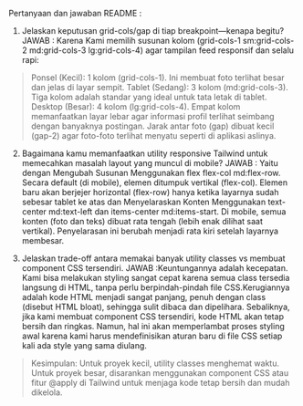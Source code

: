 Pertanyaan dan jawaban README :
1. Jelaskan keputusan grid-cols/gap di tiap breakpoint—kenapa begitu?
JAWAB : Karena Kami memilih susunan kolom (grid-cols-1 sm:grid-cols-2 md:grid-cols-3 lg:grid-cols-4) agar tampilan feed responsif dan selalu rapi:
> Ponsel (Kecil): 1 kolom (grid-cols-1). Ini membuat foto terlihat besar dan jelas di layar sempit.
> Tablet (Sedang): 3 kolom (md:grid-cols-3). Tiga kolom adalah standar yang ideal untuk tata letak di tablet.
> Desktop (Besar): 4 kolom (lg:grid-cols-4). Empat kolom memanfaatkan layar lebar agar informasi profil terlihat seimbang dengan banyaknya postingan.
Jarak antar foto (gap) dibuat kecil (gap-2) agar foto-foto terlihat menyatu seperti di aplikasi aslinya.

2. Bagaimana kamu memanfaatkan utility responsive Tailwind untuk memecahkan masalah layout yang muncul di mobile?
JAWAB : Yaitu dengan Mengubah Susunan Menggunakan flex flex-col md:flex-row. Secara default (di mobile), elemen ditumpuk vertikal (flex-col). Elemen baru akan berjejer horizontal (flex-row) hanya ketika layarnya sudah sebesar tablet ke atas dan Menyelaraskan Konten Menggunakan text-center md:text-left dan items-center md:items-start. Di mobile, semua konten (foto dan teks) dibuat rata tengah (lebih enak dilihat saat vertikal). Penyelarasan ini berubah menjadi rata kiri setelah layarnya membesar.

3. Jelaskan trade-off antara memakai banyak utility classes vs membuat component CSS tersendiri.
JAWAB :Keuntungannya adalah kecepatan. Kami bisa melakukan styling sangat cepat karena semua class tersedia langsung di HTML, tanpa perlu berpindah-pindah file CSS.Kerugiannya adalah kode HTML menjadi sangat panjang, penuh dengan class (disebut HTML bloat), sehingga sulit dibaca dan dipelihara.
Sebaliknya, jika kami membuat component CSS tersendiri, kode HTML akan tetap bersih dan ringkas. Namun, hal ini akan memperlambat proses styling awal karena kami harus mendefinisikan aturan baru di file CSS setiap kali ada style yang sama diulang.
> Kesimpulan: Untuk proyek kecil, utility classes menghemat waktu. Untuk proyek besar, disarankan menggunakan component CSS atau fitur @apply di Tailwind untuk menjaga kode tetap bersih dan mudah dikelola.